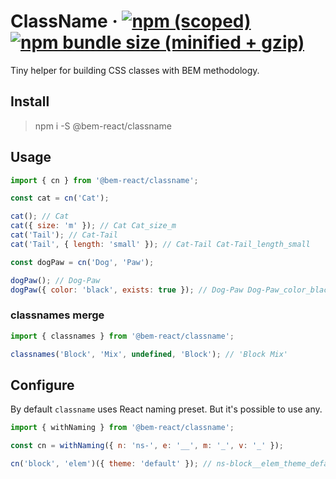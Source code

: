# ClassName &middot; [![npm (scoped)](https://img.shields.io/npm/v/@bem-react/classname.svg)](https://www.npmjs.com/package/@bem-react/classname) [![npm bundle size (minified + gzip)](https://img.shields.io/bundlephobia/minzip/@bem-react/classname.svg)](https://bundlephobia.com/result?p=@bem-react/classname)

Tiny helper for building CSS classes with BEM methodology.

## Install

> npm i -S @bem-react/classname

## Usage

``` js
import { cn } from '@bem-react/classname';

const cat = cn('Cat');

cat(); // Cat
cat({ size: 'm' }); // Cat Cat_size_m
cat('Tail'); // Cat-Tail
cat('Tail', { length: 'small' }); // Cat-Tail Cat-Tail_length_small

const dogPaw = cn('Dog', 'Paw');

dogPaw(); // Dog-Paw
dogPaw({ color: 'black', exists: true }); // Dog-Paw Dog-Paw_color_black Dog-Paw_exists
```

### classnames merge

``` js
import { classnames } from '@bem-react/classname';

classnames('Block', 'Mix', undefined, 'Block'); // 'Block Mix'
```

## Configure

By default `classname` uses React naming preset. But it's possible to use any.

``` js
import { withNaming } from '@bem-react/classname';

const cn = withNaming({ n: 'ns-', e: '__', m: '_', v: '_' });

cn('block', 'elem')({ theme: 'default' }); // ns-block__elem_theme_default
```
